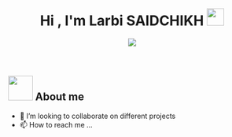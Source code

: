 <h1 align="center"><b>Hi , I'm Larbi SAIDCHIKH </b><img src="https://media.giphy.com/media/hvRJCLFzcasrR4ia7z/giphy.gif" width="35"></h1>

<p align="center">
  <a href="https://github.com/DenverCoder1/readme-typing-svg"><img src="https://readme-typing-svg.herokuapp.com?font=Time+New+Roman&color=cyan&size=25&center=true&vCenter=true&width=600&height=100&lines=Assalamu+O+Alaikum+Warahmatullah..&hearts;++;Self-taught+Front-End+Developer,;Computer+Science+&+AI+Student,;Data+Science+and+machine-learning+entheusiast,;Active+Learner/Researcher,;Love+to+learn+new+stuffs..<3"></a>
</p>

<br>

## <picture><img src = "https://github.com/larbi1512/larbi1512/raw/main/assets/mdImages/about_me.gif" width = 50px></picture> **About me**
- 💞️ I’m looking to collaborate on different projects
- 📫 How to reach me ...

<!---
larbi1512/larbi1512 is a ✨ special ✨ repository because its `README.md` (this file) appears on your GitHub profile.
You can click the Preview link to take a look at your changes.
--->
